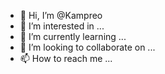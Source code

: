 - 👋 Hi, I’m @Kampreo
- 👀 I’m interested in ...
- 🌱 I’m currently learning ...
- 💞️ I’m looking to collaborate on ...
- 📫 How to reach me ...

<!---
Kampreo/Kampreo is a ✨ special ✨ repository because its `README.md` (this file) appears on your GitHub profile.
You can click the Preview link to take a look at your changes.
--->
